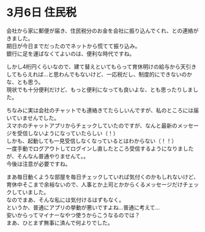 # 3月6日 住民税

会社から家に郵便が届き、住民税分のお金を会社に振り込んでくれ、との連絡がきました。  
期日が今日までだったのでネットから慌てて振り込み。  
銀行に足を運ばなくてよいのは、便利な時代ですね。

しかし4桁円くらいなので、建て替えといてもらって育休明けの給与から天引きしてもらえれば…と思わんでもないけど、一応税だし、制度的にできないのかな、とも思う。  
現状でも十分便利だけど、もっと便利になっても良いよな、とも思ったりしました。

ちなみに実は会社のチャットでも連絡きてたらしいんですが、私のところには届いていませんでした。  
スマホのチャットアプリからチェックしていたのですが、なんと最新のメッセージを受信しないようになっていたらしい（！）  
しかも、起動しても一見受信しなくなっているとはわからない（！！）  
一度手動でログアウトしてログインし直したところ受信するようになりましたが、そんなん普通やりませんて。。  
今後は注意が必要ですね。

まあ毎日動くような部屋を毎日チェックしていれば気付くのかもしれないけど、育休中そこまで余裕ないので、人事とか上司とかからくるメッセージだけチェックしていました。  
なのでまあ、そんな私には気付けるはずもなく。  
というか、普通にアプリの挙動が悪いですよね…普通に考えて…  
安いからってマイナーなやつ使うからこうなるのでは？  
まあ、ひとまず無事に済んで何よりでした。